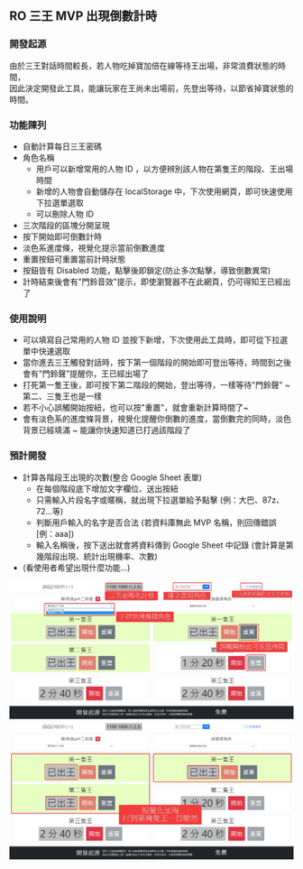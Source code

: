 <h2>RO 三王 MVP 出現倒數計時</h2>

<h3>開發起源</h3>

<p>由於三王對話時間較長，若人物吃掉寶加倍在線等待王出場，非常浪費狀態的時間， <br />
    因此決定開發此工具，能讓玩家在王尚未出場前，先登出等待，以節省掉寶狀態的時間。</p>

<h3>功能陳列</h3>

<ul>
  <li>自動計算每日三王密碼</li>
  <li>
    角色名稱
    <ul>
      <li>
        用戶可以新增常用的人物 ID ，以方便辨別該人物在第隻王的階段、王出場時間
      </li>
      <li>
        新增的人物會自動儲存在 localStorage 中，下次使用網頁，即可快速使用下拉選單選取
      </li>
      <li>
        可以刪除人物 ID
      </li>
    </ul>
  </li>
  <li>三次階段的區塊分開呈現</li>
  <li>按下開始即可倒數計時</li>
  <li>淡色系進度條，視覺化提示當前倒數進度</li>
  <li>重置按鈕可重置當前計時狀態</li>
  <li>按鈕皆有 Disabled 功能，點擊後即鎖定(防止多次點擊，導致倒數異常)</li>
  <li>計時結束後會有"門鈴音效"提示，即使瀏覽器不在此網頁，仍可得知王已經出了</li>
</ul>


<h3>使用說明</h3>

<ul>
  <li>可以填寫自己常用的人物 ID 並按下新增，下次使用此工具時，即可從下拉選單中快速選取</li>
  <li>當你進去三王觸發對話時，按下第一個階段的開始即可登出等待，時間到之後會有"門鈴聲"提醒你，王已經出場了</li>
  <li>打死第一隻王後，即可按下第二階段的開始，登出等待，一樣等待"門鈴聲" ~ 第二、三隻王也是一樣</li>
  <li>若不小心誤觸開始按紐，也可以按"重置"，就會重新計算時間了~</li>
  <li>會有淡色系的進度條背景，視覺化提醒你倒數的進度，當倒數完的同時，淡色背景已經填滿 ~ 能讓你快速知道已打過該階段了</li>
</ul>

<h3>預計開發</h3>

<ul>
  <li>
    計算各階段王出現的次數(整合 Google Sheet 表單)
    <ul>
      <li>
        在每個階段底下增加文字欄位、送出按紐
      </li>
      <li>
        只需輸入片段名字或暱稱，就出現下拉選單給予點擊 (例：大巴、87z、72...等)
      </li>
      <li>
        判斷用戶輸入的名字是否合法 (若資料庫無此 MVP 名稱，則回傳錯誤 [例：aaa])
      </li>
      <li>
        輸入名稱後，按下送出就會將資料傳到 Google Sheet 中記錄 (會計算是第幾階段出現、統計出現機率、次數)
      </li>
    </ul>
  </li>
  <li>
    (看使用者希望出現什麼功能...)
  </li>
</ul>

<img src="./src/assets/畫面介紹.png" alt="操作介面示意圖">


<img src="./src/assets/王出場階段.png" alt="王出場階段示意圖">
